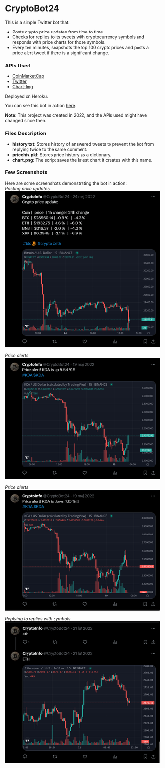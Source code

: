 # CryptoBot24

This is a simple Twitter bot that:

- Posts crypto price updates from time to time.
- Checks for replies to its tweets with cryptocurrency symbols and responds with price charts for those symbols.
- Every ten minutes, snapshots the top 100 crypto prices and posts a price alert tweet if there is a significant change.

### APIs Used
- [CoinMarketCap](https://coinmarketcap.com)
- [Twitter](https://twitter.com)
- [Chart-Img](https://chart-img.com)

Deployed on Heroku.

You can see this bot in action [here](https://twitter.com/CryptoBot24).

**Note**: This project was created in 2022, and the APIs used might have changed since then.

### Files Description
- **history.txt**: Stores history of answered tweets to prevent the bot from replying twice to the same comment.
- **pricehis.pkl**: Stores price history as a dictionary.
- **chart.png**: The script saves the latest chart it creates with this name.

### Few Screenshots
Here are some screenshots demonstrating the bot in action:  
*Posting price updates*  
![Posting Price Updates](screenshots/1.png)

*Price alerts*  
![Price Alerts](screenshots/2.png)

*Price alerts*  
![Price Alerts](screenshots/3.png)

*Replying to replies with symbols*  
![Replying to Replies with Symbols](screenshots/4.png)

